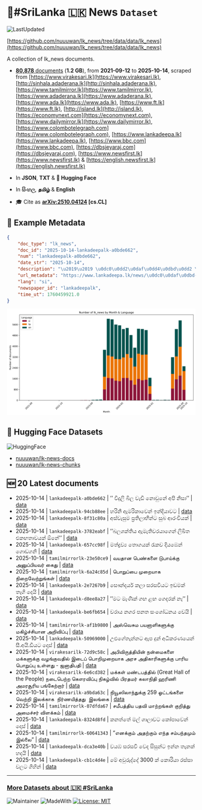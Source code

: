 # 📄#SriLanka 🇱🇰 News `Dataset`

![LastUpdated](https://img.shields.io/badge/last_updated-2025--10--14_23:15:07-green)

[https://github.com/nuuuwan/lk_news/tree/data/data/lk_news](https://github.com/nuuuwan/lk_news/tree/data/data/lk_news)

A collection of lk_news documents.

- [**80,878** documents](https://github.com/nuuuwan/lk_news/tree/data/data/lk_news) (**1.2 GB**), from **2021-09-12** to **2025-10-14**, scraped from [https://www.virakesari.lk](https://www.virakesari.lk), [http://sinhala.adaderana.lk](http://sinhala.adaderana.lk), [https://www.tamilmirror.lk](https://www.tamilmirror.lk), [https://www.adaderana.lk](https://www.adaderana.lk), [https://www.ada.lk](https://www.ada.lk), [https://www.ft.lk](https://www.ft.lk), [http://island.lk](http://island.lk), [https://economynext.com](https://economynext.com), [https://www.dailymirror.lk](https://www.dailymirror.lk), [https://www.colombotelegraph.com](https://www.colombotelegraph.com), [https://www.lankadeepa.lk](https://www.lankadeepa.lk), [https://www.bbc.com](https://www.bbc.com), [https://dbsjeyaraj.com](https://dbsjeyaraj.com), [https://www.newsfirst.lk](https://www.newsfirst.lk) & [https://english.newsfirst.lk](https://english.newsfirst.lk)

- In **JSON**, **TXT** & **🤗 Hugging Face**

- In **සිංහල**, **தமிழ்** & **English**

- 🎓 Cite as **[arXiv:2510.04124](https://arxiv.org/abs/2510.04124) [cs.CL]**

## 📝 Example Metadata

```json
{
    "doc_type": "lk_news",
    "doc_id": "2025-10-14-lankadeepalk-a0bde662",
    "num": "lankadeepalk-a0bde662",
    "date_str": "2025-10-14",
    "description": "\u2019\u2019 \u0dc0\u0dd2\u0daf\u0dd4\u0dbd\u0dd2 \u0db6\u0dd2\u0dbd \u0dc0\u0dd0\u0da9\u0dd2 \u0db1\u0ddc\u0dc0\u0dd4\u0db1\u0dda \u0d85\u0db4\u0dd2 \u0db1\u0dd2\u0dc3\u0dcf\u2019\u2019",
    "url_metadata": "https://www.lankadeepa.lk/news/\u0dc0\u0daf\u0dbd-\u0db6\u0dbd-\u0dc0\u0da9-\u0db1\u0dc0\u0db1-\u0d85\u0db4-\u0db1\u0dc3/101-681350",
    "lang": "si",
    "newspaper_id": "lankadeepalk",
    "time_ut": 1760459921.0
}
```

![Chart](https://raw.githubusercontent.com/nuuuwan/lk_news/refs/heads/data/data/lk_news/docs_by_month_and_lang.png)

## 🤗 Hugging Face Datasets

![HuggingFace](https://img.shields.io/badge/-HuggingFace-FDEE21?style=for-the-badge&logo=HuggingFace)

- [nuuuwan/lk-news-docs](https://huggingface.co/datasets/nuuuwan/lk-news-docs)
- [nuuuwan/lk-news-chunks](https://huggingface.co/datasets/nuuuwan/lk-news-chunks)

## 🆕 20 Latest documents

- 2025-10-14 | `lankadeepalk-a0bde662` | ’’ විදුලි බිල වැඩි නොවුනේ අපි නිසා’’ | [data](https://github.com/nuuuwan/lk_news/tree/data/data/lk_news/2020s/2025/2025-10-14-lankadeepalk-a0bde662)
- 2025-10-14 | `lankadeepalk-94cb88ee` | හරිනි ඇමරිකාවෙන් ඉන්දියාවට | [data](https://github.com/nuuuwan/lk_news/tree/data/data/lk_news/2020s/2025/2025-10-14-lankadeepalk-94cb88ee)
- 2025-10-14 | `lankadeepalk-8f31c80a` | අස්වැසුම ප්‍රතිලාභීන්ට සුබ ආරංචියක් | [data](https://github.com/nuuuwan/lk_news/tree/data/data/lk_news/2020s/2025/2025-10-14-lankadeepalk-8f31c80a)
- 2025-10-14 | `lankadeepalk-3782eabf` | ’’බලශක්තිය ඇමැතිවරයාගෙන් ලිඛිත එකඟතාවයක් ඕනේ’’ | [data](https://github.com/nuuuwan/lk_news/tree/data/data/lk_news/2020s/2025/2025-10-14-lankadeepalk-3782eabf)
- 2025-10-14 | `lankadeepalk-657cc98f` | මත්ද්‍රව්‍ය තොගයක්  රැකව දියඹෙන් ගොඩගනි | [data](https://github.com/nuuuwan/lk_news/tree/data/data/lk_news/2020s/2025/2025-10-14-lankadeepalk-657cc98f)
- 2025-10-14 | `tamilmirrorlk-23e50ce9` | வயதான பெண்களை டுபாய்க்கு அனுப்பியவர் கைது | [data](https://github.com/nuuuwan/lk_news/tree/data/data/lk_news/2020s/2025/2025-10-14-tamilmirrorlk-23e50ce9)
- 2025-10-14 | `tamilmirrorlk-6a24c85d` | பொறுப்பை முறையாக நிறைவேற்றுங்கள் | [data](https://github.com/nuuuwan/lk_news/tree/data/data/lk_news/2020s/2025/2025-10-14-tamilmirrorlk-6a24c85d)
- 2025-10-14 | `lankadeepalk-2e7267b9` | සෞන්දර්ය කලා සරසවියට ඉඩමක් තෑගි දෙයි | [data](https://github.com/nuuuwan/lk_news/tree/data/data/lk_news/2020s/2025/2025-10-14-lankadeepalk-2e7267b9)
- 2025-10-14 | `lankadeepalk-d8ee8a27` | ’’මට මැණික් ගඟ ළඟ ගෙදරක් නෑ’’ | [data](https://github.com/nuuuwan/lk_news/tree/data/data/lk_news/2020s/2025/2025-10-14-lankadeepalk-d8ee8a27)
- 2025-10-14 | `lankadeepalk-be6fb654` | වරාය නගර පනත සංශෝධනය වෙයි | [data](https://github.com/nuuuwan/lk_news/tree/data/data/lk_news/2020s/2025/2025-10-14-lankadeepalk-be6fb654)
- 2025-10-14 | `tamilmirrorlk-af1b9800` | அஸ்வெசும பயனாளிகளுக்கு மகிழ்ச்சியான அறிவிப்பு | [data](https://github.com/nuuuwan/lk_news/tree/data/data/lk_news/2020s/2025/2025-10-14-tamilmirrorlk-af1b9800)
- 2025-10-14 | `lankadeepalk-50969000` | උළුගේතැන්නට ඇප දුන් අධිකරණයෙන් සී.අයි.ඩීයට දොස් | [data](https://github.com/nuuuwan/lk_news/tree/data/data/lk_news/2020s/2025/2025-10-14-lankadeepalk-50969000)
- 2025-10-14 | `virakesarilk-72d9c58c` | அபிவிருத்தியின் நன்மைகளை மக்களுக்கு வழங்குவதில் இடைப் பொறிமுறையாக அரச அதிகாரிகளுக்கு பாரிய பொறுப்பு உள்ளது -  ஜனாதிபதி | [data](https://github.com/nuuuwan/lk_news/tree/data/data/lk_news/2020s/2025/2025-10-14-virakesarilk-72d9c58c)
- 2025-10-14 | `virakesarilk-6e6cd382` | மக்கள் மண்டபத்தில் (Great Hall of the People) நடைபெற்ற கௌரவிப்பு நிகழ்வில் பிரதமர் கலாநிதி ஹரிணி அமரசூரிய பங்கேற்றார் | [data](https://github.com/nuuuwan/lk_news/tree/data/data/lk_news/2020s/2025/2025-10-14-virakesarilk-6e6cd382)
- 2025-10-14 | `virakesarilk-a9bda63c` | நியூஸிலாந்துக்கு 259 ஓட்டங்களை வெற்றி இலக்காக  நிர்ணயித்தது  இலங்கை | [data](https://github.com/nuuuwan/lk_news/tree/data/data/lk_news/2020s/2025/2025-10-14-virakesarilk-a9bda63c)
- 2025-10-14 | `tamilmirrorlk-07dfda67` | சமீபத்திய பதவி மாற்றங்கள் குறித்து அமைச்சர் விளக்கம் | [data](https://github.com/nuuuwan/lk_news/tree/data/data/lk_news/2020s/2025/2025-10-14-tamilmirrorlk-07dfda67)
- 2025-10-14 | `lankadeepalk-8324d8fd` | කනත්තේ මල් ශාලාවට කෝපාවෙන්  දොස් | [data](https://github.com/nuuuwan/lk_news/tree/data/data/lk_news/2020s/2025/2025-10-14-lankadeepalk-8324d8fd)
- 2025-10-14 | `tamilmirrorlk-60641343` | ”எனக்கும் அதற்கும் எந்த சம்பந்தமும் இல்லை” | [data](https://github.com/nuuuwan/lk_news/tree/data/data/lk_news/2020s/2025/2025-10-14-tamilmirrorlk-60641343)
- 2025-10-14 | `lankadeepalk-dca3e40b` | වයඹ සරසවි වෙද සිසුන්ට ඉන්න තැනක් හදයි | [data](https://github.com/nuuuwan/lk_news/tree/data/data/lk_news/2020s/2025/2025-10-14-lankadeepalk-dca3e40b)
- 2025-10-14 | `lankadeepalk-cb1c4d4e` | මේ අවුරුද්දේ 3000 ක් කොරියා රස්සා වලට ගිහින් | [data](https://github.com/nuuuwan/lk_news/tree/data/data/lk_news/2020s/2025/2025-10-14-lankadeepalk-cb1c4d4e)

---

### [More Datasets about 🇱🇰 #SriLanka](https://github.com/nuuuwan/lk_datasets)

![Maintainer](https://img.shields.io/badge/maintainer-nuuuwan-red)
![MadeWith](https://img.shields.io/badge/made_with-python-blue)
[![License: MIT](https://img.shields.io/badge/License-MIT-yellow.svg)](https://opensource.org/licenses/MIT)
